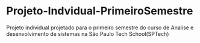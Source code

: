 # Projeto-Indvidual-PrimeiroSemestre
Projeto individual projetado para o primeiro semestre do curso de Analise e desenvolvimento de sistemas na São Paulo Tech School(SPTech)
